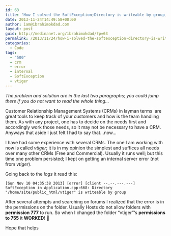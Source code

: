 ```yaml
---
id: 63
title: 'How I solved the SoftException;Directory is writeable by group;'
date: 2013-11-24T14:49:58+00:00
author: iam@ibrahimokdad.com
layout: post
guid: http://medinanet.org/ibrahimokdad/?p=63
permalink: /2013/11/24/how-i-solved-the-softexception-directory-is-writeable-by-group/
categories:
  - Code
tags:
  - "500"
  - crm
  - error
  - internal
  - SoftException
  - vtiger
---
```

_The problem and solution are in the last two paragraphs; you could jump there if you do not want to read the whole thing&#8230;_

Customer Relationship Management Systems (CRMs) in layman terms  are great tools to keep track of your customers and how is the team handling them. As with any project, one has to decide on the needs first and accordingly work those needs, so it may not be necessary to have a CRM. Anyways that aside I just felt I had to say that&#8230;now&#8230;

I have had some experience with several CRMs. The one I am working with now is called _vtiger_; it is in my opinion the simplest and suffices all needs over many other CRMs (Free and Commercial). Usually it runs well; but this time one problem persisted; I kept on getting an internal server error (not from _vtiger_).

Going back to the _logs_ it read this:

`[Sun Nov 10 04:35:38 2013] [error] [client --.--.---.---] SoftException in Application.cpp:668: Directory "/home/site/public_html/vtiger" is writeable by group`

After several attempts and searching on forums I realized that the error is in the permissions on the folder. Usually Hosts do not allow folders with **permission 777** to run. So when I changed the folder &#8220;vtiger&#8221;&#8216;s **permissions** **to 755** it **WORKED**! 🙂

Hope that helps

&nbsp;

&nbsp;
